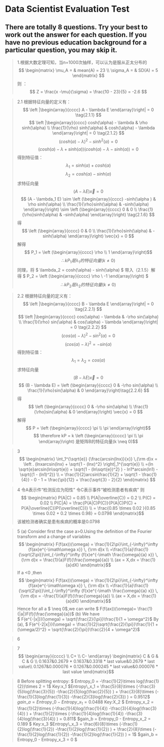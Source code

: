 # Data Scientist Evaluation Test
## There are totally 8 questions.  Try your best to work out the answer for each question. If you have no previous education background for a particular question, you may skip it.

>1.根据大数定理可知，当n=1000次抽样，可以认为是服从正太分布的
$$
\begin{matrix}
\mu_A = & mean(A) = 23 \\
\sigma_A = & SD(A) = 5 
\end{matrix} 
$$  则 ：$$ 
Z = \frac{x -\mu}{\sigma} = \frac{10 - 23}{5} = -2.6 
$$
 
>2.1
根据特征向量的定义有：
$$
\left |\begin{array}{cccc}
A - \lambda E
\end{array}\right| = 0 \tag{2.1.1}
$$ $$
\left |\begin{array}{cccc}
cosh(\alpha) - \lambda & \rho sinh(\alpha) \\
\frac{1}{\rho} sinh(\alpha) & cosh(\alpha) - \lambda
\end{array}\right| = 0  \tag{2.1.2}
$$ $$
(cosh(\alpha) - \lambda)^2 - sinh^2(\alpha) = 0   \tag{2.1.3}
$$ $$
(cosh(\alpha) - \lambda + sinh(\alpha))(cosh(\alpha) - \lambda - sinh(\alpha)) = 0  \tag{2.1.4}
$$ 得到特征值： $$
\lambda_1 = sinh(\alpha) +cosh(\alpha)  
$$ $$
\lambda_2 = cosh(\alpha) - sinh(\alpha) 
$$ 求特征向量 $$
(A - \lambda E)\vec{x} = 0 \tag{2.1.5}
$$ $$
(A - \lambda_1 E) \sim 
\left (\begin{array}{cccc}
-sinh(\alpha ) & \rho sinh(\alpha) \\
\frac{1}{\rho}sinh(\alpha) & -sinh(\alpha)
\end{array}\right) \sim \left (\begin{array}{cccc}
0 & 0 \\
\frac{1}{\rho}sinh(\alpha) & -sinh(\alpha)
\end{array}\right) \tag{2.1.6}
$$ 得 $$
\left (\begin{array}{cccc}
0 & 0 \\
\frac{1}{\rho}sinh(\alpha) & -sinh(\alpha)
\end{array}\right) \vec{x} = 0 
$$ 解得 $$
P_1 = \left (\begin{array}{cccc}
\rho \\
1
\end{array}\right)$$
$$ \therefore kP_1 是 \lambda_1 的特征向量(k \neq 0)$$
同理，将 $ \lambda_2 = cosh(\alpha) - sinh(\alpha) $ 带入（2.1.5）解得
$ P_2 = \left (\begin{array}{cccc}
\rho \\
-1
\end{array}\right) $
$$ \therefore kP_2 是 \lambda_2 的特征向量(k \neq 0)$$


>2.2
根据特征向量的定义有：
$$
\left |\begin{array}{cccc}
B - \lambda E
\end{array}\right| = 0 \tag{2.2.1}
$$ $$
\left |\begin{array}{cccc}
cos(\alpha) - \lambda & -\rho sin(\alpha) \\
\frac{1}{\rho} sin(\alpha) & cos(\alpha) - \lambda
\end{array}\right| = 0  \tag{2.2.2}
$$ $$
(cos(\alpha) - \lambda)^2 - sin^2(\alpha) = 0   \tag{2.2.3}
$$ $$
(cos(\alpha) - \lambda)^2 = -sin(\alpha)  \tag{2.2.4}
$$ 得到特征值： $$
\lambda_1 =\lambda_2 = cos(\alpha) 
$$ 求特征向量 $$
(B - \lambda E)\vec{x} = 0 \tag{2.2.5}
$$ $$
(B - \lambda E) = 
\left (\begin{array}{cccc}
0 & -\rho sin(\alpha) \\
\frac{1}{\rho}sin(\alpha) & 0
\end{array}\right)\tag{2.2.6}
$$ 得 $$
\left (\begin{array}{cccc}
0 & -\rho sin(\alpha) \\
\frac{1}{\rho}sin(\alpha) & 0
\end{array}\right) \vec{x} = 0 
$$ 解得 $$
P = \left (\begin{array}{cccc}
\pi \\
\pi
\end{array}\right)$$
$$ \therefore kP = k \left (\begin{array}{cccc}
\pi \\
\pi
\end{array}\right) 是矩阵B的特征向量(k \neq 0)$$

>3
$$
\begin{matrix}
\int_1^{\sqrt{e}} {\frac{arcsin(lnx)}{x}} \,{\rm d}x = \left . (lnxarcsin(lnx) + \sqrt{1 - (lnx)^2} \right|_1^{\sqrt{e}} \\
=(ln \sqrt{e}arcsin(ln\sqrt{e}) + \sqrt{1 - (ln\sqrt{e})^2} ) - ln1*arcsin(ln1) - \sqrt{(1 - (ln1)^2)} \\
= \frac{1}{2}arcsin\frac{1}{2} + \sqrt{1 - \frac{1}{4}} - 0 - 1 = \frac{\pi}{12} + \frac{\sqrt{3} - 2}{2}
\end{matrix}
$$

>4 
令A表示件“检测反应为阳性”
令C表示事件“被检测患者有疾病”
则 
$$
\begin{matrix}
P(A|C) = 0.85 \\
P(A|\overline{C}) = 0.2 \\
P(C) = 0.02 \\
P(C|A) = \frac{P(A|C)P(C)}{P(A|C)P(C) + P(A|\overline{C})P(\overline{C})} \\
= \frac{0.85 \times 0.02 }{0.85 \times 0.02 + 0.2 \times 0.98} = 0.0798
\end{matrix}$$
该被检测者确实是患有疾病的概率是0.0798

>5
(a) Consider first the case a>0.Using the definition of the Fourier transform and a change of variables
$$ 
\begin{matrix}
F(f(ax))(\omega) = \frac{1}{2\pi}\int_{-\infty}^\infty {f(ax)e^{-\imath\omega x}} \, {\rm d}x \\
=\frac{1}{a}\frac{1}{\sqrt{2\pi}}\int_{-\infty}^\infty {f(x)e^{-\imath \frac{\omega}{a} x}} \, {\rm d}x  = \frac{1}{a}F(f)(\frac{\omega}{a}) \\
(ax = X,dx = \frac{1}{a}dX)
\end{matrix}$$
If a <0  ,then
$$
\begin{matrix}
F(f(ax))(\omega) = \frac{1}{2\pi}\int_{-\infty}^\infty {f(ax)e^{-\imath\omega x}} \, {\rm d}x \\
=\frac{1}{a}\frac{1}{\sqrt{2\pi}}\int_{-\infty}^\infty {f(x)e^{-\imath \frac{\omega}{a} x}} \, {\rm d}x  = -\frac{1}{a}F(f)(\frac{\omega}{a}) \\
(ax = X,dx = \frac{1}{a}dX)
\end{matrix}$$
Hence for all a $ \neq 0$,we can write $ F(f(ax))(\omega)= \frac{1}{|a|}F(f)(\frac{\omega}{a})$
(b) We have  
$ F(e^{-|x|})(\omega) = \sqrt{\frac{2}{\pi}}\frac{1}{1 + \omega^2}$
By (a),
$ F(e^{-2|x|})(\omega) = \frac{1}{2}\sqrt{\frac{2}{\pi}}\frac{1}{1 + (\omega/2)^2} = \sqrt{\frac{2}{\pi}}\frac{2}{4 + \omega^2}$

>6

>7
$$
\begin{array}{cccc}
\\
C+ \\
C-
\end{array}
\begin{matrix}
C & G & C & G \\
0.1637&0.2679 * 0.1637&0.3318 * last value&0.2679 * last value\\
0.1267&0.000076 * 0.1267&0.000245 * last value&0.000076 * last value
\end{matrix}$$

>8
Before splitting entropy:
$ Entropy\_0 = -\frac{1}{2}\times log(\frac{1}{2})\times 2 = 1$
Key:x_1
$Entropy\_x_1 = \frac{5}{8}\times (-\frac{3}{5}log(\frac{3}{5}) -\frac{2}{5}log(\frac{2}{5}) ) + \frac{3}{8}\times (-\frac{1}{3}log(\frac{1}{3}) -\frac{2}{3}log(\frac{2}{3}) )  = 0.9512$
$gain\_a = Entropy\_0 -  Entropy\_x_1 = 0.0488$
Key:X_2
$ Entropy\_x_2 =  \frac{1}{2}\times (-\frac{1}{4}log(\frac{1}{4}) -\frac{3}{4}log(\frac{3}{4}) ) + \frac{1}{2}\times (-\frac{1}{4}log(\frac{1}{4}) -\frac{3}{4}log(\frac{3}{4}) ) = 0.811$
$gain\_b = Entropy\_0 -  Entropy\_x_2 = 0.189 $
Key:x_3
$Entropy\_x_3 = \frac{6}{8}\times (-\frac{1}{2}log(\frac{1}{2}) -\frac{1}{2}log(\frac{1}{2}) ) + \frac{2}{8}\times (-\frac{1}{2}log(\frac{1}{2}) -\frac{1}{2}log(\frac{1}{2}) )  = 1$
$gain\_b = Entropy\_0 -  Entropy\_x_3 = 0 $







